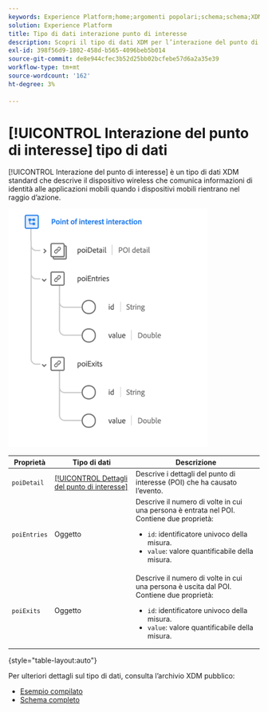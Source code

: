 ```yaml
---
keywords: Experience Platform;home;argomenti popolari;schema;schema;XDM;campi;schemi;schemi;poi;interazione;punto di interesse;punto di interesse;tipo di dati;tipo di dati;tipo di dati;
solution: Experience Platform
title: Tipo di dati interazione punto di interesse
description: Scopri il tipo di dati XDM per l’interazione del punto di interesse.
exl-id: 398f56d9-1802-458d-b565-4096beb5b014
source-git-commit: de8e944cfec3b52d25bb02bcfebe57d6a2a35e39
workflow-type: tm+mt
source-wordcount: '162'
ht-degree: 3%

---
```


# [!UICONTROL Interazione del punto di interesse] tipo di dati

[!UICONTROL Interazione del punto di interesse] è un tipo di dati XDM standard che descrive il dispositivo wireless che comunica informazioni di identità alle applicazioni mobili quando i dispositivi mobili rientrano nel raggio d’azione.

<img src="../images/data-types/poi-interaction.png" width="400" /><br />

| Proprietà | Tipo di dati | Descrizione |
| --- | --- | --- |
| `poiDetail` | [[!UICONTROL Dettagli del punto di interesse]](./poi-details.md) | Descrive i dettagli del punto di interesse (POI) che ha causato l’evento. |
| `poiEntries` | Oggetto | Descrive il numero di volte in cui una persona è entrata nel POI. Contiene due proprietà: <ul><li>`id`: identificatore univoco della misura.</li><li>`value`: valore quantificabile della misura.</li></ul> |
| `poiExits` | Oggetto | Descrive il numero di volte in cui una persona è uscita dal POI. Contiene due proprietà: <ul><li>`id`: identificatore univoco della misura.</li><li>`value`: valore quantificabile della misura.</li></ul> |

{style="table-layout:auto"}

Per ulteriori dettagli sul tipo di dati, consulta l’archivio XDM pubblico:

* [Esempio compilato](https://github.com/adobe/xdm/blob/master/components/datatypes/deprecated/poi-interaction.example.1.json)
* [Schema completo](https://github.com/adobe/xdm/blob/master/components/datatypes/deprecated/poi-interaction.schema.json)
